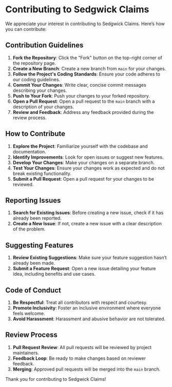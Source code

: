 # Contributing to Sedgwick Claims

We appreciate your interest in contributing to Sedgwick Claims. Here’s how you can contribute:

## Contribution Guidelines

1. **Fork the Repository**: Click the "Fork" button on the top-right corner of the repository page.
2. **Create a New Branch**: Create a new branch from `main` for your changes.
3. **Follow the Project's Coding Standards**: Ensure your code adheres to our coding guidelines.
4. **Commit Your Changes**: Write clear, concise commit messages describing your changes.
5. **Push to Your Fork**: Push your changes to your forked repository.
6. **Open a Pull Request**: Open a pull request to the `main` branch with a description of your changes.
7. **Review and Feedback**: Address any feedback provided during the review process.

## How to Contribute

1. **Explore the Project**: Familiarize yourself with the codebase and documentation.
2. **Identify Improvements**: Look for open issues or suggest new features.
3. **Develop Your Changes**: Make your changes on a separate branch.
4. **Test Your Changes**: Ensure your changes work as expected and do not break existing functionality.
5. **Submit a Pull Request**: Open a pull request for your changes to be reviewed.

## Reporting Issues

1. **Search for Existing Issues**: Before creating a new issue, check if it has already been reported.
2. **Create a New Issue**: If not, create a new issue with a clear description of the problem.

## Suggesting Features

1. **Review Existing Suggestions**: Make sure your feature suggestion hasn’t already been made.
2. **Submit a Feature Request**: Open a new issue detailing your feature idea, including benefits and use cases.

## Code of Conduct

1. **Be Respectful**: Treat all contributors with respect and courtesy.
2. **Promote Inclusivity**: Foster an inclusive environment where everyone feels welcome.
3. **Avoid Harassment**: Harassment and abusive behavior are not tolerated.

## Review Process

1. **Pull Request Review**: All pull requests will be reviewed by project maintainers.
2. **Feedback Loop**: Be ready to make changes based on reviewer feedback.
3. **Merging**: Approved pull requests will be merged into the `main` branch.

Thank you for contributing to Sedgwick Claims!
